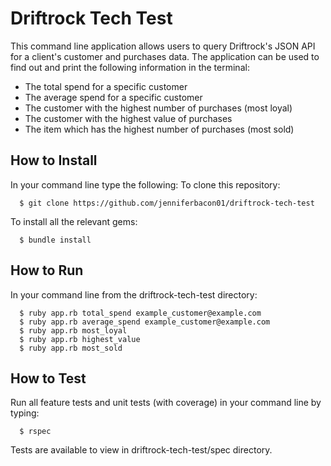 # Driftrock Tech Test

This command line application allows users to query Driftrock's JSON API for a client's customer and purchases data.
The application can be used to find out and print the following information in the terminal:

- The total spend for a specific customer
- The average spend for a specific customer
- The customer with the highest number of purchases (most loyal)
- The customer with the highest value of purchases
- The item which has the highest number of purchases (most sold)

How to Install
-----
In your command line type the following:
To clone this repository:
````
  $ git clone https://github.com/jenniferbacon01/driftrock-tech-test
````
To install all the relevant gems:
````
  $ bundle install
````

How to Run
-----
In your command line from the driftrock-tech-test directory:
````
  $ ruby app.rb total_spend example_customer@example.com
  $ ruby app.rb average_spend example_customer@example.com
  $ ruby app.rb most_loyal
  $ ruby app.rb highest_value
  $ ruby app.rb most_sold
````
How to Test
-----
Run all feature tests and unit tests (with coverage) in your command line by typing:
````
  $ rspec
````
Tests are available to view in driftrock-tech-test/spec directory.  
